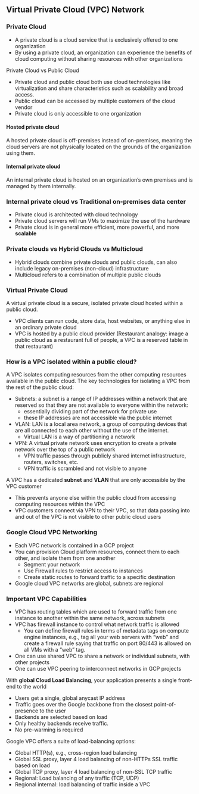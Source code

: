## Virtual Private Cloud (VPC) Network
### Private Cloud
- A private cloud is a cloud service that is exclusively offered to one organization
- By using a private cloud, an organization can experience the benefits of cloud computing without sharing resources with other organizations

Private Cloud vs Public Cloud
- Private cloud and public cloud both use cloud technologies like virtualization and share characteristics such as scalability and broad access.
- Public cloud can be accessed by multiple customers of the cloud vendor
- Private cloud is only accessible to one organization

#### Hosted private cloud
A hosted private cloud is off-premises instead of on-premises, meaning the cloud servers are not physically located on the grounds of the organization using them.

#### Internal private cloud
An internal private cloud is hosted on an organization’s own premises and is managed by them internally.

### Internal private cloud vs Traditional on-premises data center
- Private cloud is architected with cloud technology
- Private cloud servers will run VMs to maximize the use of the hardware
- Private cloud is in general more efficient, more powerful, and more **scalable**

### Private clouds vs Hybrid Clouds vs Multicloud
- Hybrid clouds combine private clouds and public clouds, can also include legacy on-premises (non-cloud) infrastructure
- Multicloud refers to a combination of multiple public clouds

### Virtual Private Cloud
A virtual private cloud is a secure, isolated private cloud hosted within a public cloud.
- VPC clients can run code, store data, host websites, or anything else in an ordinary private cloud
- VPC is hosted by a public cloud provider
(Restaurant analogy: image a public cloud as a restaurant full of people, a VPC is a reserved table in that restaurant)

### How is a VPC isolated within a public cloud?
A VPC isolates computing resources from the other computing resources available in the public cloud. The key technologies for isolating a VPC from the rest of the public cloud:
- Subnets: a subnet is a range of IP addresses within a network that are reserved so that they are not available to everyone within the network:
    - essentially dividing part of the network for private use
    - these IP addresses are not accessible via the public internet
- VLAN: LAN is a local area network, a group of computing devices that are all connected to each other without the use of the internet.
    - Virtual LAN is a way of partitioning a network
- VPN: A virtual private network uses encryption to create a private network over the top of a public network
    - VPN traffic passes through publicly shared internet infrastructure, routers, switches, etc.
    - VPN traffic is scrambled and not visible to anyone

A VPC has a dedicated **subnet** and **VLAN** that are only accessible by the VPC customer
- This prevents anyone else within the public cloud from accessing computing resources within the VPC
- VPC customers connect via VPN to their VPC, so that data passing into and out of the VPC is not visible to other public cloud users

### Google Cloud VPC Networking
- Each VPC network is contained in a GCP project
- You can provision Cloud platform resources, connect them to each other, and isolate them from one another
    - Segment your network
    - Use Firewall rules to restrict access to instances
    - Create static routes to forward traffic to a specific destination
- Google cloud VPC networks are global, subnets are regional

### Important VPC Capabilities
- VPC has routing tables which are used to forward traffic from one instance to another within the same network, across subnets
- VPC has firewall instance to control what network traffic is allowed
    - You can define firewall rules in terms of metadata tags on compute engine instances, e.g., tag all your web servers with “web” and create a firewall rule saying that traffic on port 80/443 is allowed on all VMs with a “web” tag.
- One can use shared VPC to share a network or individual subnets, with other projects
- One can use VPC peering to interconnect networks in GCP projects

With **global Cloud Load Balancing**, your application presents a single front-end to the world
- Users get a single, global anycast IP address
- Traffic goes over the Google backbone from the closest point-of-presence to the user
- Backends are selected based on load
- Only healthy backends receive traffic.
- No pre-warming is required

Google VPC offers a suite of load-balancing options:
- Global HTTP(s), e.g., cross-region load balancing
- Global SSL proxy, layer 4 load balancing of non-HTTPs SSL traffic based on load
- Global TCP proxy, layer 4 load balancing of non-SSL TCP traffic
- Regional: Load balancing of any traffic (TCP, UDP)
- Regional internal: load balancing of traffic inside a VPC